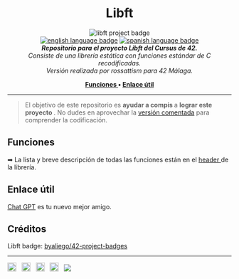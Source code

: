 <h1 align="center"> Libft</h1>

<p align="center">
<img src="https://github.com/byaliego/42-project-badges/blob/main/badges/libft.png?raw=true" alt="libft project badge" /> <br />
<a href="https://github.com/rossattism/Libft/blob/master/README.md"> <img src="https://img.shields.io/badge/lang-en-purple" alt="english language badge"></a> 
<a href="https://github.com/rossattism/Libft/blob/master/README.es.md"> <img src="https://img.shields.io/badge/lang-es-purple" alt="spanish language badge"></a> <br />
<i> <b> Repositorio para el proyecto Libft del Cursus de 42.</b> <br />
Consiste de una librería estática con funciones estándar de C recodificadas. <br />
Versión realizada por rossattism para 42 Málaga. </i>
</p>
<p align="center"> <b>
<a href="https://github.com/rossattism/42Cursus.Libft/blob/main/README.es.md#funciones"> Funciones </a>  • 
<a href="https://github.com/rossattism/42Cursus.Libft/blob/main/README.es.md#enlaces-%C3%BAtiles"> Enlace útil </a>
</p> </b>
<hr>

> El objetivo de este repositorio es <b> ayudar a compis </b> a <b> lograr este proyecto </b>. No dudes en aprovechar la <a href="https://github.com/rossattism/42Cursus.Libft/tree/main/libft_comentado">versión comentada</a> para comprender la codificación.

## Funciones
➡ La lista y breve descripción de todas las funciones están en el <a href="https://github.com/rossattism/42.Libft/blob/main/libft/libft.h"> header </a> de la librería. <br>

## Enlace útil 
<a href="https://chat.openai.com/chat">Chat GPT</a> es tu nuevo mejor amigo.

## Créditos
Libft badge: <a href="https://github.com/byaliego/42-project-badges"> byaliego/42-project-badges </a>

<hr>
<a href="https://www.linkedin.com/in/rossattism/"><img src="https://github.com/gauravghongde/social-icons/blob/master/PNG/Black/LinkedIN_black.png?raw=true" alt="Linkedin Logo" style="width: 20px; height: 20px" /></a> &nbsp;
<a href="https://github.com/rossattism"><img src="https://github.com/gauravghongde/social-icons/blob/master/PNG/Black/Github_black.png?raw=true" alt="GitHub logo" style="width: 20px; height: 20px" /></a> &nbsp;
<a href="https://open.spotify.com/user/21bih47uzlxunyyi4gbbvyvty"><img src="https://github.com/gauravghongde/social-icons/blob/master/PNG/Black/Spotify_black.png?raw=true" alt="Spotify logo" style="width: 20px; height: 20px" /></a> &nbsp;
<a href="mailto:rossattism@gmail.com"><img src="https://github.com/gauravghongde/social-icons/blob/master/PNG/Black/Gmail_black.png?raw=true" alt="GMAIL logo" style="width: 20px; height: 20px" /></a> &nbsp;
<a href="https://shields.io/"><img src="https://img.shields.io/badge/Made with-♥-black" /></a>
